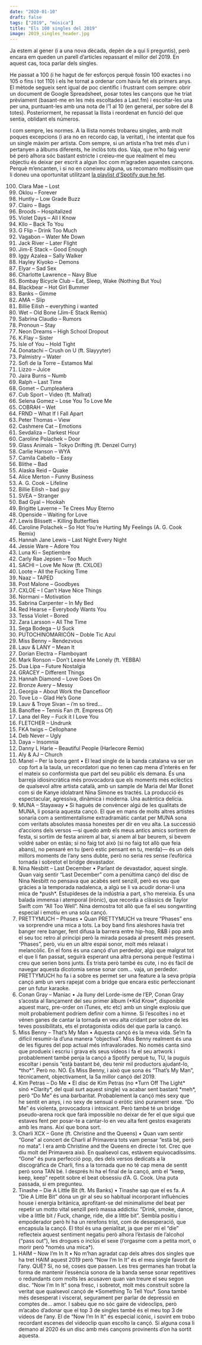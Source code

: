 ```yaml
---
date: "2020-01-10"
draft: false
tags: ["2019", "música"]
title: "Els 100 singles del 2019"
image: 2019_singles_header.jpg
---
```


Ja estem al gener (i a una nova dècada, depèn de a qui li preguntis), però encara em queden un parell d’articles repassant el millor del 2019. En aquest cas, toca parlar dels singles.

He passat a 100 (i he hagut de fer esforços perquè fossin 100 exactes i no 105 o fins i tot 110) i els he tornat a ordenar com havia fet els primers anys. El mètode segueix sent igual de poc científic i frustrant com sempre: obrir un document de Google Spreadsheet, posar totes les cançons que he triat prèviament (basant-me en les més escoltades a Last.fm) i escoltar-les una per una, puntuant-les amb una nota de l’1 al 10 (en general, per sobre del 8 totes). Posteriorment, he repassat la llista i reordenat en funció del que sentia, oblidant els números.

I com sempre, les normes. A la llista només trobareu singles, amb molt poques excepcions (i ara no en recordo cap, la veritat), i he intentat que fos un single màxim per artista. Com sempre, si un artista n’ha tret més d’un i pertanyen a àlbums diferents, he inclòs tots dos. Vaja, que m’ho faig venir bé però alhora sóc bastant estricte i creieu-me que realment el meu objectiu és deixar per escrit a algun lloc com m’agraden aquestes cançons. Perquè m’encanten, i si no en coneixeu alguna, us recomano moltíssim que li doneu una oportunitat utilitzant [la playlist d’Spotify que he fet](https://open.spotify.com/playlist/5PExs7ngywy966SiNRY9iz?si=NiYJQlVsRfa2MKLm2f3iRw).

<ol reversed>
<li>Clara Mae – Lost</li>
<li>Oklou – Forever</li>
<li>Huntly – Low Grade Buzz</li>
<li>Clairo – Bags</li>
<li>Broods – Hospitalized</li>
<li>Violet Days – All I Know</li>
<li>Kllo – Back To You</li>
<li>G Flip – Drink Too Much</li>
<li>Vagabon – Water Me Down</li>
<li>Jack River – Later Flight</li>
<li>Jim-E Stack – Good Enough</li>
<li>Iggy Azalea – Sally Walker</li>
<li>Hayley Kiyoko – Demons</li>
<li>Elyar – Sad Sex</li>
<li>Charlotte Lawrence – Navy Blue</li>
<li>Bombay Bicycle Club – Eat, Sleep, Wake (Nothing But You)</li>
<li>Blackbear – Hot Girl Bummer</li>
<li>Banks – Gimme</li>
<li>AMA – Slip</li>
<li>Billie Eilish – everything i wanted</li>
<li>Wet – Old Bone (Jim-E Stack Remix)</li>
<li>Sabrina Claudio – Rumors</li>
<li>Pronoun – Stay</li>
<li>Neon Dreams – High School Dropout</li>
<li>K.Flay – Sister</li>
<li>Isle of You – Hold Tight</li>
<li>Donatachi – Crush on U (ft. Slayyyter)</li>
<li>Palmistry – Water</li>
<li>Sofi de la Torre – Estamos Mal</li>
<li>Lizzo – Juice</li>
<li>Jaira Burns – Numb</li>
<li>Ralph – Last Time</li>
<li>Gomet – Cumpleañera</li>
<li>Cub Sport – Video (ft. Mallrat)</li>
<li>Selena Gomez – Lose You To Love Me</li>
<li>COBRAH – Wet</li>
<li>FRND – What If I Fall Apart</li>
<li>Peter Thomas – View</li>
<li>Cashmere Cat – Emotions</li>
<li>Sevdaliza – Darkest Hour</li>
<li>Caroline Polachek – Door</li>
<li>Glass Animals – Tokyo Drifting (ft. Denzel Curry)</li>
<li>Carlie Hanson – WYA</li>
<li>Camila Cabello – Easy</li>
<li>Blithe – Bad</li>
<li>Alaska Reid – Quake</li>
<li>Alice Merton – Funny Business</li>
<li>A. G. Cook – Lifeline</li>
<li>Billie Eilish – bad guy</li>
<li>SVEA – Stranger</li>
<li>Bad Gyal – Hookah</li>
<li>Brigitte Laverne – Te Crees Muy Eterno</li>
<li>Openside – Waiting for Love</li>
<li>Lewis Blissett – Killing Butterflies</li>
<li>Caroline Polachek – So Hot You’re Hurting My Feelings (A. G. Cook Remix)</li>
<li>Hannah Jane Lewis – Last Night Every Night</li>
<li>Jessie Ware – Adore You</li>
<li>Luna Ki – Septiembre</li>
<li>Carly Rae Jepsen – Too Much</li>
<li>SACHI – Love Me Now (ft. CXLOE)</li>
<li>Loote – All the Fucking Time</li>
<li>Naaz – TAPED</li>
<li>Post Malone – Goodbyes</li>
<li>CXLOE – I Can’t Have Nice Things</li>
<li>Normani – Motivation</li>
<li>Sabrina Carpenter – In My Bed</li>
<li>Red Hearse – Everybody Wants You</li>
<li>Tessa Violet – Bored</li>
<li>Zara Larsson – All The Time</li>
<li>Sega Bodega – U Suck</li>
<li>PUTOCHINOMARICÓN – Doble Tic Azul</li>
<li>Miss Benny – Rendezvous</li>
<li>Lauv & LANY – Mean It</li>
<li>Dorian Electra – Flamboyant</li>
<li>Mark Ronson – Don’t Leave Me Lonely (ft. YEBBA)</li>
<li>Dua Lipa – Future Nostalgia</li>
<li>GRACEY – Different Things</li>
<li>Hannah Diamond – Love Goes On</li>
<li>Bronze Avery – Messy</li>
<li>Georgia – About Work the Dancefloor</li>
<li>Tove Lo – Glad He’s Gone</li>
<li>Lauv & Troye Sivan – i’m so tired... </li>
<li>Banoffee – Tennis Fan (ft. Empress Of)</li>
<li>Lana del Rey – Fuck it I Love You</li>
<li>FLETCHER – Undrunk</li>
<li>FKA twigs – Cellophane</li>
<li>Deb Never – Ugly</li>
<li>Daya – Insomnia</li>
<li>Danny L Harle – Beautiful People (Harlecore Remix)</li>
<li>Aly & AJ – Church</li>
<li>Manel – Per la bona gent • El lead single de la banda catalana va ser un cop fort a la taula, un recordatori que no tenen cap mena d’interès en fer el mateix so conformista que part del seu públic els demana. És una barreja idiosincràtica més provocadora que els moments més eclèctics de qualsevol altre artista català, amb un sample de Maria del Mar Bonet com si de Kanye idolatrant Nina Simone es tractés. La producció és espectacular, agressiva, dinàmica i moderna. Una autèntica delícia.</li>
<li>MUNA – Stayaway • Si hagués de convèncer algú de les qualitats de MUNA, li posaria aquesta cançó. El que en mans de molts altres artistes sonaria com a sentimentalisme extradramàtic cantat per MUNA sona com veritats absolutes massa honestes per dir en veu alta. La successió d’accions dels versos —si quedo amb els meus antics amics sortirem de festa, si sortim de festa anirem al bar, si anem al bar beurem, si bevem voldré saber on estàs; si no faig tot això (si no faig tot allò que feia abans), no pensaré en tu (però estic pensant en tu, merda)— és un dels millors moments de l’any sens dubte, però no seria res sense l’eufòrica tornada i sobretot el bridge devastador.</li>
<li>Nina Nesbitt – Last December • Parlant de devastador, aquest single. Quan vaig sentir “Last December” com a penúltima cançó del disc de Nina Nesbitt no pensava que acabés sent senzill, però es veu que gràcies a la temporada nadalenca, a algú se li va acudir donar-li una mica de *push*. Estupideses de la indústria a part, s’ho mereixia. És una balada immensa i atemporal (irònic), que recorda a clàssics de Taylor Swift com “All Too Well”. Nina demostra tot allò que fa el seu songwriting especial i emotiu en una sola cançó. </li>
<li>PRETTYMUCH – Phases • Quan PRETTYMUCH va treure “Phases” ens va sorprendre una mica a tots. La boy band fins aleshores havia tret banger rere banger, fent difusa la barrera entre hip-hop, R&B i pop amb el seu toc retro al principi però la mirada posada al present més present. “Phases”, però, viu en un altre espai sonor, molt més relaxat i melancòlic. En el fons és una cançó d’un perdedor, algú que malgrat tot el que li fan passat, seguirà esperant una altra persona perquè l’estima i creu que serien bons junts. És trista però també és cute, i no és fàcil de navegar aquesta dicotomia sense sonar com… vaja, un perdedor. PRETTYMUCH ho fa i a sobre es permet ser una feature a la seva pròpia cançó amb un vers rapejat com a bridge que encara estic perfeccionant per un futur karaoke.</li>
<li>Conan Gray – Maniac • Ja lluny del Lorde-isme de l’EP, Conan Gray s’acosta al llançament del seu primer àlbum (*Kid Krow*, disponible aquest març, pre-order on iTunes, etc etc) amb un single explosiu que molt probablement podríem definir com a himne. Si l’escoltes i no et vénen ganes de cantar la tornada en veu alta cridant per sobre de les teves possibilitats, ets el protagonista odiós del que parla la cançó. </li>
<li>Miss Benny – That’s My Man • Aquesta cançó és la meva vida. Se’m fa difícil resumir-la d’una manera “objectiva”. Miss Benny realment és una de les figures del pop actual més infravalorades. No només canta sinó que produeix i escriu i grava els seus vídeos i fa el seu artwork i probablement també penja la cançó a Spotify perquè tu, TU, la puguis escoltar i pensis “està bastant bé, deu tenir mil productors ajudant-lo, *tho*”. Però no. NO. És Miss Benny, i això que sona és “That’s My Man”, tècnicament, objectivament, la 5a millor cançó del 2019.</li>
<li>Kim Petras – Do Me • El disc de Kim Petras (no *Turn Off The Light* sinó *Clarity*, del qual surt aquest single) va acabar sent bastant *meh*, però “Do Me” és una barbaritat. Probablement la cançó més sexy que he sentit en anys, i no sexy de sensual o eròtic sinó purament sexe. “Do Me” és violenta, provocadora i intoxicant. Però també té un bridge pseudo-arena rock que farà impossible no deixar de fer el que sigui que estaves fent per posar-te a cantar-lo en veu alta fent gestos exagerats amb les mans. Així que bona sort. </li>
<li>Charli XCX – Gone (ft. Christine and the Queens) • Quan vam sentir “Gone” al concert de Charli al Primavera tots vam pensar “està bé, però no mata”. I era amb Christine and the Queens en directe i tot. Crec que diu molt del Primavera això. En qualsevol cas, estàvem equivocadíssims. “Gone” és pura perfecció pop, des dels versos dedicats a la discogràfica de Charli, fins a la tornada que no té cap mena de sentit però sona TAN bé. I després hi ha el final de la cançó, amb el “keep, keep, keep” repetit sobre el beat obsessiu d’A. G. Cook. Una puta passada, si em pregunteu.</li>
<li>Tinashe – Die A Little Bit (ft. Ms Banks) • Tinashe sap que el es fa. A “Die A Little Bit” dóna un gir al seu so habitual incorporant influències house i energia britànica, aprofitant-se del minimalisme del beat per repetir un motto vital senzill però massa addictiu: “Drink, smoke, dance, vibe a little bit / Fuck, change, ride, die a little bit”. Sembla positiu i empoderador però hi ha un rerefons trist, com de desesperació, que encapsula la cançó. El títol és una genialitat, ja que per mi el “die” reflecteix aquest sentiment negatiu però alhora l’èxtasis de l’alcohol (“pass out”), les drogues o inclús el sexe (l’orgasme com a petita mort, o morir però *només una mica*).</li>
<li>HAIM – Now I’m In It • No m’han agradat cap dels altres dos singles que ha tret HAIM aquest 2019 però “Now I’m In It” és el meu single favorit de l’any. QUÈ? Sí, no sé, coses que passen. Les tres germanes han trobat la forma de mantenir l’essència sonora de la banda sense sonar repetitives o redundants com molts les acusaven quan van treure el seu segon disc. “Now I’m In It” sona fresc, i sobretot, molt més construït sobre la veritat que qualsevol cançó de *Something To Tell You*. Sona també més desesperat i visceral, segurament per parlar de depressió en comptes de… amor. I sabeu que no sóc gaire de videoclips, però m’acabo d’adonar que el top 3 de singles també és el meu top 3 de vídeos de l’any. El de “Now I’m In It” és especial icònic, i sovint em trobo recordant escenes del videoclip quan escolto la cançó. Si alguna cosa li demano al 2020 és un disc amb més cançons provinents d’on ha sortit aquesta.</li>
</ol>